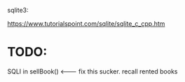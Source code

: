 
sqlite3:

https://www.tutorialspoint.com/sqlite/sqlite_c_cpp.htm


# TODO:

SQLI in sellBook() <--- fix this sucker.
recall rented books